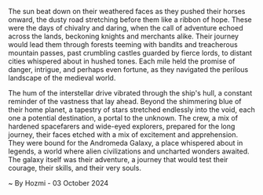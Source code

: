 
The sun beat down on their weathered faces as they pushed their horses onward, the dusty road stretching before them like a ribbon of hope. These were the days of chivalry and daring, when the call of adventure echoed across the lands, beckoning knights and merchants alike. Their journey would lead them through forests teeming with bandits and treacherous mountain passes, past crumbling castles guarded by fierce lords, to distant cities whispered about in hushed tones. Each mile held the promise of danger, intrigue, and perhaps even fortune, as they navigated the perilous landscape of the medieval world.

The hum of the interstellar drive vibrated through the ship's hull, a constant reminder of the vastness that lay ahead. Beyond the shimmering blue of their home planet, a tapestry of stars stretched endlessly into the void, each one a potential destination, a portal to the unknown. The crew, a mix of hardened spacefarers and wide-eyed explorers, prepared for the long journey, their faces etched with a mix of excitement and apprehension. They were bound for the Andromeda Galaxy, a place whispered about in legends, a world where alien civilizations and uncharted wonders awaited. The galaxy itself was their adventure, a journey that would test their courage, their skills, and their very souls. 

~ By Hozmi - 03 October 2024
